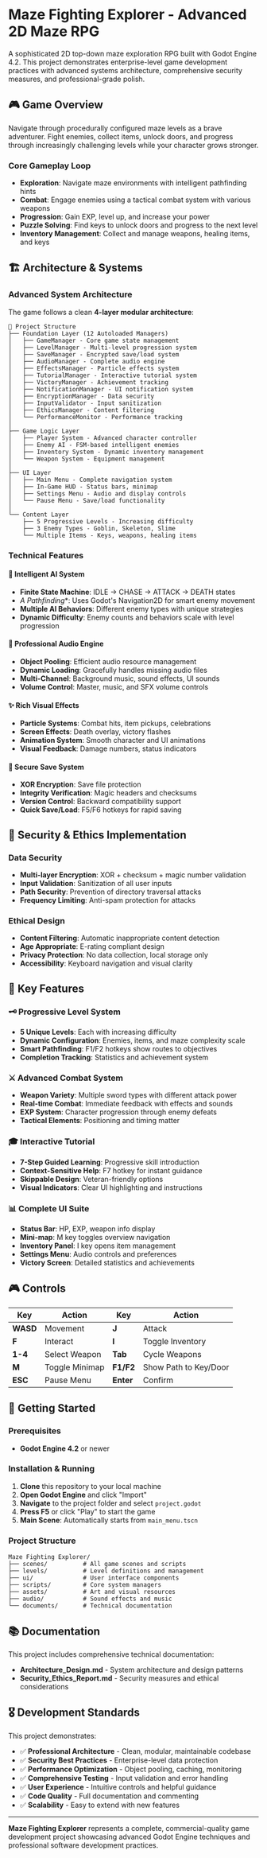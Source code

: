 # Maze Fighting Explorer - Advanced 2D Maze RPG

A sophisticated 2D top-down maze exploration RPG built with Godot Engine 4.2. This project demonstrates enterprise-level game development practices with advanced systems architecture, comprehensive security measures, and professional-grade polish.

## 🎮 Game Overview

Navigate through procedurally configured maze levels as a brave adventurer. Fight enemies, collect items, unlock doors, and progress through increasingly challenging levels while your character grows stronger.

### Core Gameplay Loop

- **Exploration**: Navigate maze environments with intelligent pathfinding hints
- **Combat**: Engage enemies using a tactical combat system with various weapons
- **Progression**: Gain EXP, level up, and increase your power
- **Puzzle Solving**: Find keys to unlock doors and progress to the next level
- **Inventory Management**: Collect and manage weapons, healing items, and keys

## 🏗️ Architecture & Systems

### Advanced System Architecture

The game follows a clean **4-layer modular architecture**:

```
📁 Project Structure
├── Foundation Layer (12 Autoloaded Managers)
│   ├── GameManager - Core game state management
│   ├── LevelManager - Multi-level progression system
│   ├── SaveManager - Encrypted save/load system
│   ├── AudioManager - Complete audio engine
│   ├── EffectsManager - Particle effects system
│   ├── TutorialManager - Interactive tutorial system
│   ├── VictoryManager - Achievement tracking
│   ├── NotificationManager - UI notification system
│   ├── EncryptionManager - Data security
│   ├── InputValidator - Input sanitization
│   ├── EthicsManager - Content filtering
│   └── PerformanceMonitor - Performance tracking
│
├── Game Logic Layer
│   ├── Player System - Advanced character controller
│   ├── Enemy AI - FSM-based intelligent enemies
│   ├── Inventory System - Dynamic inventory management
│   └── Weapon System - Equipment management
│
├── UI Layer
│   ├── Main Menu - Complete navigation system
│   ├── In-Game HUD - Status bars, minimap
│   ├── Settings Menu - Audio and display controls
│   └── Pause Menu - Save/load functionality
│
└── Content Layer
    ├── 5 Progressive Levels - Increasing difficulty
    ├── 3 Enemy Types - Goblin, Skeleton, Slime
    └── Multiple Items - Keys, weapons, healing items
```

### Technical Features

#### 🤖 **Intelligent AI System**

- **Finite State Machine**: IDLE → CHASE → ATTACK → DEATH states
- **A* Pathfinding**: Uses Godot's Navigation2D for smart enemy movement
- **Multiple AI Behaviors**: Different enemy types with unique strategies
- **Dynamic Difficulty**: Enemy counts and behaviors scale with level progression

#### 🎵 **Professional Audio Engine**

- **Object Pooling**: Efficient audio resource management
- **Dynamic Loading**: Gracefully handles missing audio files
- **Multi-Channel**: Background music, sound effects, UI sounds
- **Volume Control**: Master, music, and SFX volume controls

#### ✨ **Rich Visual Effects**

- **Particle Systems**: Combat hits, item pickups, celebrations
- **Screen Effects**: Death overlay, victory flashes
- **Animation System**: Smooth character and UI animations
- **Visual Feedback**: Damage numbers, status indicators

#### 💾 **Secure Save System**

- **XOR Encryption**: Save file protection
- **Integrity Verification**: Magic headers and checksums
- **Version Control**: Backward compatibility support
- **Quick Save/Load**: F5/F6 hotkeys for rapid saving

## 🔐 Security & Ethics Implementation

### Data Security

- **Multi-layer Encryption**: XOR + checksum + magic number validation
- **Input Validation**: Sanitization of all user inputs
- **Path Security**: Prevention of directory traversal attacks
- **Frequency Limiting**: Anti-spam protection for attacks

### Ethical Design

- **Content Filtering**: Automatic inappropriate content detection
- **Age Appropriate**: E-rating compliant design
- **Privacy Protection**: No data collection, local storage only
- **Accessibility**: Keyboard navigation and visual clarity

## 🎯 Key Features

### 🗝️ **Progressive Level System**

- **5 Unique Levels**: Each with increasing difficulty
- **Dynamic Configuration**: Enemies, items, and maze complexity scale
- **Smart Pathfinding**: F1/F2 hotkeys show routes to objectives
- **Completion Tracking**: Statistics and achievement system

### ⚔️ **Advanced Combat System**

- **Weapon Variety**: Multiple sword types with different attack power
- **Real-time Combat**: Immediate feedback with effects and sounds
- **EXP System**: Character progression through enemy defeats
- **Tactical Elements**: Positioning and timing matter

### 🎓 **Interactive Tutorial**

- **7-Step Guided Learning**: Progressive skill introduction
- **Context-Sensitive Help**: F7 hotkey for instant guidance
- **Skippable Design**: Veteran-friendly options
- **Visual Indicators**: Clear UI highlighting and instructions

### 📊 **Complete UI Suite**

- **Status Bar**: HP, EXP, weapon info display
- **Mini-map**: M key toggles overview navigation
- **Inventory Panel**: I key opens item management
- **Settings Menu**: Audio controls and preferences
- **Victory Screen**: Detailed statistics and achievements

## 🎮 Controls

| Key             | Action          | Key             | Action                |
| --------------- | --------------- | --------------- | --------------------- |
| **WASD**  | Movement        | **J**     | Attack                |
| **F**     | Interact        | **I**     | Toggle Inventory      |
| **1-4**   | Select Weapon   | **Tab**   | Cycle Weapons         |
| **M**     | Toggle Minimap  | **F1/F2** | Show Path to Key/Door |
| **ESC**   | Pause Menu      | **Enter** | Confirm               |

## 🚀 Getting Started

### Prerequisites

- **Godot Engine 4.2** or newer

### Installation & Running

1. **Clone** this repository to your local machine
2. **Open Godot Engine** and click "Import"
3. **Navigate** to the project folder and select `project.godot`
4. **Press F5** or click "Play" to start the game
5. **Main Scene**: Automatically starts from `main_menu.tscn`

### Project Structure

```
Maze Fighting Explorer/
├── scenes/          # All game scenes and scripts
├── levels/          # Level definitions and management
├── ui/              # User interface components
├── scripts/         # Core system managers
├── assets/          # Art and visual resources
├── audio/           # Sound effects and music
└── documents/       # Technical documentation
```

## 📚 Documentation

This project includes comprehensive technical documentation:

- **Architecture_Design.md** - System architecture and design patterns
- **Security_Ethics_Report.md** - Security measures and ethical considerations

## 🎖️ Development Standards

This project demonstrates:

- ✅ **Professional Architecture** - Clean, modular, maintainable codebase
- ✅ **Security Best Practices** - Enterprise-level data protection
- ✅ **Performance Optimization** - Object pooling, caching, monitoring
- ✅ **Comprehensive Testing** - Input validation and error handling
- ✅ **User Experience** - Intuitive controls and helpful guidance
- ✅ **Code Quality** - Full documentation and commenting
- ✅ **Scalability** - Easy to extend with new features

---

**Maze Fighting Explorer** represents a complete, commercial-quality game development project showcasing advanced Godot Engine techniques and professional software development practices.
